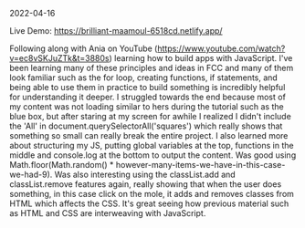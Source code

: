 2022-04-16

Live Demo: https://brilliant-maamoul-6518cd.netlify.app/

Following along with Ania on YouTube (https://www.youtube.com/watch?v=ec8vSKJuZTk&t=3880s) learning how to build apps with JavaScript. I've been learning many of these principles and ideas in FCC and many of them look familiar such as the for loop, creating functions, if statements, and being able to use them in practice to build something is incredibly helpful for understanding it deeper. I struggled towards the end because most of my content was not loading similar to hers during the tutorial such as the blue box, but after staring at my screen for awhile I realized I didn't include the 'All' in document.querySelectorAll('squares') which really shows that something so small can really break the entire project. I also learned more about structuring my JS, putting global variables at the top, functions in the middle and console.log at the bottom to output the content. Was good using Math.floor(Math.random() * however-many-items-we-have-in-this-case-we-had-9). Was also interesting using the classList.add and classList.remove features again, really showing that when the user does something, in this case click on the mole, it adds and removes classes from HTML which affects the CSS. It's great seeing how previous material such as HTML and CSS are interweaving with JavaScript.

